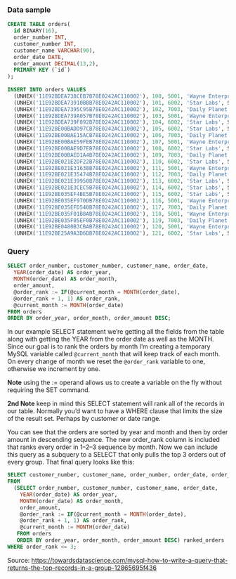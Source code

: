 ### Data sample

```SQL
CREATE TABLE orders(
  id BINARY(16),
  order_number INT,
  customer_number INT,
  customer_name VARCHAR(90),
  order_date DATE,
  order_amount DECIMAL(13,2),
  PRIMARY KEY (`id`)
);
 
INSERT INTO orders VALUES
  (UNHEX('11E92BDEA738CEB7B78E0242AC110002'), 100, 5001, 'Wayne Enterprises', STR_TO_DATE('11-14-2018','%m-%d-%Y'), 100.00),
  (UNHEX('11E92BDEA73910BBB78E0242AC110002'), 101, 6002, 'Star Labs', STR_TO_DATE('11-15-2018','%m-%d-%Y'), 200.00),
  (UNHEX('11E92BDEA7395C95B78E0242AC110002'), 102, 7003, 'Daily Planet', STR_TO_DATE('11-15-2018','%m-%d-%Y'), 150.00),
  (UNHEX('11E92BDEA739A057B78E0242AC110002'), 103, 5001, 'Wayne Enterprises', STR_TO_DATE('11-21-2018','%m-%d-%Y'), 110.00),
  (UNHEX('11E92BDEA739F892B78E0242AC110002'), 104, 6002, 'Star Labs', STR_TO_DATE('11-22-2018','%m-%d-%Y'), 175.00),
  (UNHEX('11E92BE00BADD97CB78E0242AC110002'), 105, 6002, 'Star Labs', STR_TO_DATE('11-23-2018','%m-%d-%Y'), 117.00),
  (UNHEX('11E92BE00BAE15ACB78E0242AC110002'), 106, 7003, 'Daily Planet', STR_TO_DATE('11-24-2018','%m-%d-%Y'), 255.00),
  (UNHEX('11E92BE00BAE59FEB78E0242AC110002'), 107, 5001, 'Wayne Enterprises', STR_TO_DATE('12-07-2018','%m-%d-%Y'), 321.00),
  (UNHEX('11E92BE00BAE9D7EB78E0242AC110002'), 108, 6002, 'Star Labs', STR_TO_DATE('12-14-2018','%m-%d-%Y'), 55.00),
  (UNHEX('11E92BE00BAED1A4B78E0242AC110002'), 109, 7003, 'Daily Planet', STR_TO_DATE('12-15-2018','%m-%d-%Y'), 127.00),
  (UNHEX('11E92BE021E2DF22B78E0242AC110002'), 110, 6002, 'Star Labs', STR_TO_DATE('12-15-2018','%m-%d-%Y'), 133.00),
  (UNHEX('11E92BE021E31638B78E0242AC110002'), 111, 5001, 'Wayne Enterprises', STR_TO_DATE('12-17-2018','%m-%d-%Y'), 145.00),
  (UNHEX('11E92BE021E35474B78E0242AC110002'), 112, 7003, 'Daily Planet', STR_TO_DATE('12-21-2018','%m-%d-%Y'), 111.00),
  (UNHEX('11E92BE021E39950B78E0242AC110002'), 113, 6002, 'Star Labs', STR_TO_DATE('12-31-2018','%m-%d-%Y'), 321.00),
  (UNHEX('11E92BE021E3CEC5B78E0242AC110002'), 114, 6002, 'Star Labs', STR_TO_DATE('01-03-2019','%m-%d-%Y'), 223.00),
  (UNHEX('11E92BE035EF4BE5B78E0242AC110002'), 115, 6002, 'Star Labs', STR_TO_DATE('01-05-2019','%m-%d-%Y'), 179.00),
  (UNHEX('11E92BE035EF970DB78E0242AC110002'), 116, 5001, 'Wayne Enterprises', STR_TO_DATE('01-14-2019','%m-%d-%Y'), 180.00),
  (UNHEX('11E92BE035EFD540B78E0242AC110002'), 117, 7003, 'Daily Planet', STR_TO_DATE('01-21-2019','%m-%d-%Y'), 162.00),
  (UNHEX('11E92BE035F01B8AB78E0242AC110002'), 118, 5001, 'Wayne Enterprises', STR_TO_DATE('02-02-2019','%m-%d-%Y'), 133.00),
  (UNHEX('11E92BE035F05EF0B78E0242AC110002'), 119, 7003, 'Daily Planet', STR_TO_DATE('02-05-2019','%m-%d-%Y'), 55.00),
  (UNHEX('11E92BE0480B3CBAB78E0242AC110002'), 120, 5001, 'Wayne Enterprises', STR_TO_DATE('02-08-2019','%m-%d-%Y'), 25.00),
  (UNHEX('11E92BE25A9A3D6DB78E0242AC110002'), 121, 6002, 'Star Labs', STR_TO_DATE('02-08-2019','%m-%d-%Y'), 222.00);
```

### Query
```SQL
SELECT order_number, customer_number, customer_name, order_date,
  YEAR(order_date) AS order_year, 
  MONTH(order_date) AS order_month, 
  order_amount, 
  @order_rank := IF(@current_month = MONTH(order_date),
  @order_rank + 1, 1) AS order_rank,
  @current_month := MONTH(order_date) 
FROM orders
ORDER BY order_year, order_month, order_amount DESC;
```
In our example SELECT statement we’re getting all the fields from the table along with getting the YEAR from the order date as well as the MONTH. 
Since our goal is to rank the orders by month 
I’m creating a temporary MySQL variable called ```@current_month``` that will keep track of each month. 
On every change of month we reset the ```@order_rank``` variable to one, otherwise we increment by one.

**Note** using the := operand allows us to create a variable on the fly without requiring the SET command.

**2nd Note** keep in mind this SELECT statement will rank all of the records in our table. 
Normally you’d want to have a WHERE clause that limits the size of the result set. 
Perhaps by customer or date range.

You can see that the orders are sorted by year and month and then by order amount in descending sequence. The new order_rank column is included that ranks every order in 1–2–3 sequence by month.
Now we can include this query as a subquery to a SELECT that only pulls the top 3 orders out of every group. That final query looks like this:
```SQL
SELECT customer_number, customer_name, order_number, order_date, order_amount 
FROM 
  (SELECT order_number, customer_number, customer_name, order_date,
    YEAR(order_date) AS order_year, 
    MONTH(order_date) AS order_month,
    order_amount, 
    @order_rank := IF(@current_month = MONTH(order_date), 
    @order_rank + 1, 1) AS order_rank,
    @current_month := MONTH(order_date) 
   FROM orders
   ORDER BY order_year, order_month, order_amount DESC) ranked_orders 
WHERE order_rank <= 3;
```
Source: https://towardsdatascience.com/mysql-how-to-write-a-query-that-returns-the-top-records-in-a-group-12865695f436
